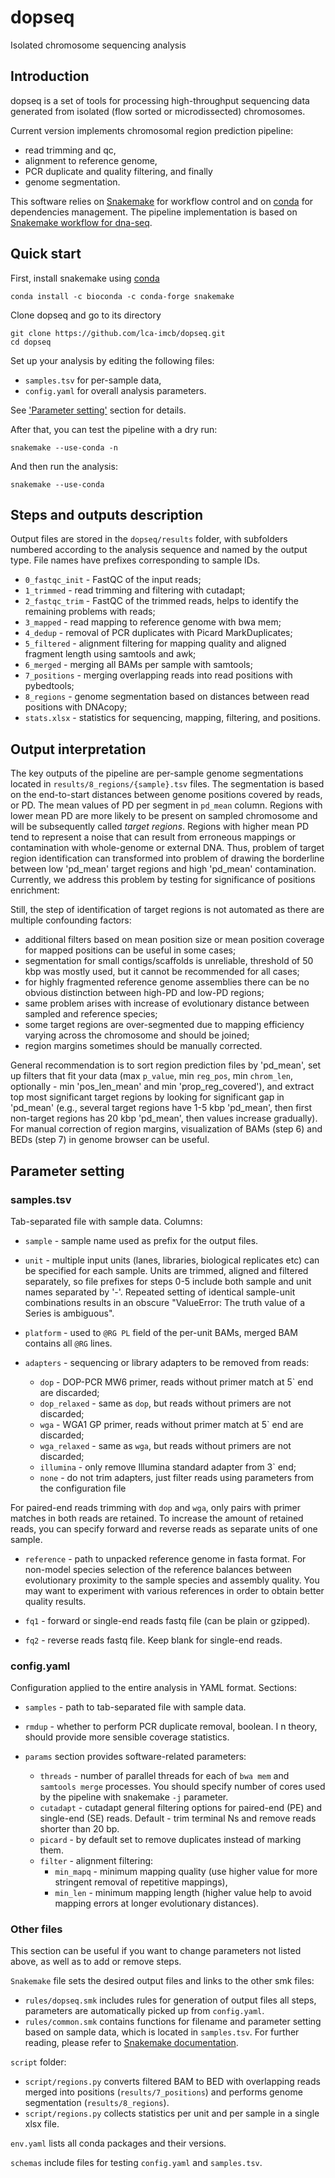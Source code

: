 # dopseq
Isolated chromosome sequencing analysis

## Introduction

dopseq is a set of tools for processing high-throughput sequencing data generated from isolated (flow sorted or microdissected) chromosomes.

Current version implements chromosomal region prediction pipeline: 
- read trimming and qc,
- alignment to reference genome,
- PCR duplicate and quality filtering, and finally
- genome segmentation.

This software relies on [Snakemake](https://snakemake.readthedocs.io/en/stable/) for workflow control and on [conda](https://conda.io/docs/) for dependencies management. The pipeline implementation is based on [Snakemake workflow for dna-seq](https://github.com/snakemake-workflows/dna-seq-gatk-variant-calling).

## Quick start

First, install snakemake using [conda](https://conda.io/docs/user-guide/install/index.html)

```
conda install -c bioconda -c conda-forge snakemake
```

Clone dopseq and go to its directory

```
git clone https://github.com/lca-imcb/dopseq.git
cd dopseq
```

Set up your analysis by editing the following files:

- `samples.tsv` for per-sample data, 
- `config.yaml` for overall analysis parameters. 

See ['Parameter setting'](#parameter-setting) section for details.

After that, you can test the pipeline with a dry run:

```
snakemake --use-conda -n
```

And then run the analysis:

```
snakemake --use-conda
```

## Steps and outputs description

Output files are stored in the `dopseq/results` folder, with subfolders numbered according to the analysis sequence and named by the output type. File names have prefixes corresponding to sample IDs. 

- `0_fastqc_init` - FastQC of the input reads;
- `1_trimmed` - read trimming and filtering with cutadapt;
- `2_fastqc_trim` - FastQC of the trimmed reads, helps to identify the remaining problems with reads;
- `3_mapped` - read mapping to reference genome with bwa mem;
- `4_dedup` - removal of PCR duplicates with Picard MarkDuplicates;
- `5_filtered` - alignment filtering for mapping quality and aligned fragment length using samtools and awk;
- `6_merged` - merging all BAMs per sample with samtools;
- `7_positions` - merging overlapping reads into read positions with pybedtools;
- `8_regions` - genome segmentation based on distances between read positions with DNAcopy;
- `stats.xlsx` - statistics for sequencing, mapping, filtering, and positions.

## Output interpretation 

The key outputs of the pipeline are per-sample genome segmentations located in `results/8_regions/{sample}.tsv` files. 
The segmentation is based on the end-to-start distances between genome positions covered by reads, or PD. 
The mean values of PD per segment in `pd_mean` column. 
Regions with lower mean PD are more likely to be present on sampled chromosome and will be subsequently called _target regions_. 
Regions with higher mean PD tend to represent a noise that can result from erroneous mappings or contamination with whole-genome or external DNA. 
Thus, problem of target region identification can transformed into problem of drawing the borderline between low 'pd_mean' target regions and high 'pd_mean' contamination. 
Currently, we address this problem by testing for significance of positions enrichment:


Still, the step of identification of target regions is not automated as there are multiple confounding factors:

- additional filters based on mean position size or mean position coverage for mapped positions can be useful in some cases;
- segmentation for small contigs/scaffolds is unreliable, threshold of 50 kbp was mostly used, but it cannot be recommended for all cases;
- for highly fragmented reference genome assemblies there can be no obvious distinction between high-PD and low-PD regions;
- same problem arises with increase of evolutionary distance between sampled and reference species;
- some target regions are over-segmented due to mapping efficiency varying across the chromosome and should be joined;
- region margins sometimes should be manually corrected.

General recommendation is to sort region prediction files by 'pd_mean', set up filters that fit your data (max `p_value`, min `reg_pos`, min `chrom_len`,  optionally - min 'pos_len_mean' and min 'prop_reg_covered'), and extract top most significant target regions by looking for significant gap in 'pd_mean' (e.g., several target regions have 1-5 kbp 'pd_mean', then first non-target regions has 20 kbp 'pd_mean', then values increase gradually). For manual correction of region margins, visualization of BAMs (step 6) and BEDs (step 7) in genome browser can be useful. 

## Parameter setting

### samples.tsv

Tab-separated file with sample data. Columns:

- `sample` - sample name used as prefix for the output files.

- `unit` - multiple input units (lanes, libraries, biological replicates etc) can be specified for each sample. 
Units are trimmed, aligned and filtered separately, so file prefixes for steps 0-5 include both sample and unit names separated by '-'. 
Repeated setting of identical sample-unit combinations results in an obscure "ValueError: The truth value of a Series is ambiguous".

- `platform` - used to `@RG PL` field of the per-unit BAMs, merged BAM contains all `@RG` lines. 

- `adapters` - sequencing or library adapters to be removed from reads:
  - `dop` - DOP-PCR MW6 primer, reads without primer match at 5\` end are discarded;
  - `dop_relaxed` - same as `dop`, but reads without primers are not discarded;
  - `wga` - WGA1 GP primer, reads without primer match at 5\` end are discarded;
  - `wga_relaxed` - same as `wga`, but reads without primers are not discarded;
  - `illumina` - only remove Illumina standard adapter from 3\` end;
  - `none` - do not trim adapters, just filter reads using parameters from the configuration file

For paired-end reads trimming with `dop` and `wga`, only pairs with primer matches in both reads are retained. 
To increase the amount of retained reads, you can specify forward and reverse reads as separate units of one sample.

- `reference` - path to unpacked reference genome in fasta format. 
For non-model species selection of the reference balances between evolutionary proximity to the sample species and assembly quality. 
You may want to experiment with various references in order to obtain better quality results.

- `fq1` - forward or single-end reads fastq file (can be plain or gzipped).

- `fq2` - reverse reads fastq file. Keep blank for single-end reads.

### config.yaml

Configuration applied to the entire analysis in YAML format. Sections:

- `samples` - path to tab-separated file with sample data.

- `rmdup` - whether to perform PCR duplicate removal, boolean. I
n theory, should provide more sensible coverage statistics. 

- `params` section provides software-related parameters:
  - `threads` - number of parallel threads for each of `bwa mem` and `samtools merge` processes. 
  You should specify number of cores used by the pipeline with snakemake `-j` parameter.
  - `cutadapt` - cutadapt general filtering options for paired-end (PE) and single-end (SE) reads. Default - trim terminal Ns and remove reads shorter than 20 bp.
  - `picard` - by default set to remove duplicates instead of marking them.
  - `filter` - alignment filtering:
    - `min_mapq` - minimum mapping quality (use higher value for more stringent removal of repetitive mappings),
    - `min_len` - minimum mapping length (higher value help to avoid mapping errors at longer evolutionary distances).

### Other files

This section can be useful if you want to change parameters not listed above, as well as to add or remove steps.

`Snakemake` file sets the desired output files and links to the other smk files: 
- `rules/dopseq.smk` includes rules for generation of output files  all steps, parameters are automatically picked up from `config.yaml`.
- `rules/common.smk` contains functions for filename and parameter setting based on sample data, which is located in `samples.tsv`.
For further reading, please refer to [Snakemake documentation](https://snakemake.readthedocs.io/en/stable/).

`script` folder: 
- `script/regions.py` converts filtered BAM to BED with overlapping reads merged into positions (`results/7_positions`) and performs genome segmentation (`results/8_regions`).
- `script/regions.py` collects statistics per unit and per sample in a single xlsx file.

`env.yaml` lists all conda packages and their versions.

`schemas` include files for testing `config.yaml` and `samples.tsv`.
